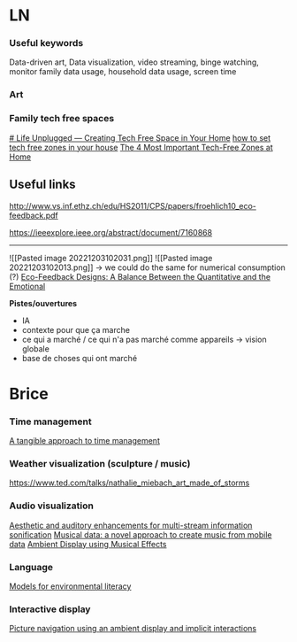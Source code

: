 

# LN

### Useful keywords

Data-driven art, Data visualization, video streaming, binge watching, monitor family data usage, household data usage, screen time

### Art

### Family tech free spaces
[# Life Unplugged — Creating Tech Free Space in Your Home](https://www.zespoke.com/fr/life-unplugged-creating-tech-free-space-home/)
[how to set tech free zones in your house](https://www.angi.com/articles/how-set-tech-free-zone-your-house.htm)
[The 4 Most Important Tech-Free Zones at Home](https://www.purewow.com/tech/make-tech-free-zones-home)

## Useful links
http://www.vs.inf.ethz.ch/edu/HS2011/CPS/papers/froehlich10_eco-feedback.pdf

https://ieeexplore.ieee.org/abstract/document/7160868

---


![[Pasted image 20221203102031.png]]
![[Pasted image 20221203102013.png]]
-> we could do the same for numerical consumption (?)
[Eco-Feedback Designs: A Balance Between the Quantitative and the Emotional](https://www.researchgate.net/publication/311463106_Eco-Feedback_Designs_A_Balance_Between_the_Quantitative_and_the_Emotional)

**Pistes/ouvertures**
- IA
- contexte pour que ça marche
- ce qui a marché / ce qui n'a pas marché comme appareils -> vision globale
- base de choses qui ont marché

# Brice


### Time management
[A tangible approach to time management](https://dl.acm.org/doi/10.1145/2638728.2638794)


### Weather visualization (sculpture / music)
https://www.ted.com/talks/nathalie_miebach_art_made_of_storms

### Audio visualization
[Aesthetic and auditory enhancements for multi-stream information sonification](https://dl.acm.org/doi/10.1145/1413634.1413678)
[Musical data: a novel approach to create music from mobile data](https://dl.acm.org/doi/10.1145/3236112.3236164)
[Ambient Display using Musical Effects](https://dl.acm.org/doi/10.1145/1111449.1111541)

### Language 
[Models for environmental literacy](https://dl.acm.org/doi/10.1145/3450507.3457439)

### Interactive display
[Picture navigation using an ambient display and implicit interactions](https://dl.acm.org/doi/10.1145/1324892.1324939)

